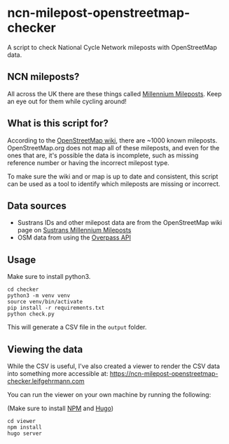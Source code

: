 # ncn-milepost-openstreetmap-checker
A script to check National Cycle Network mileposts with OpenStreetMap data.

## NCN mileposts?

All across the UK there are these things called [Millennium Mileposts].
Keep an eye out for them while cycling around!

## What is this script for?

According to the [OpenStreetMap wiki][Sustrans Millennium Mileposts], there
are ~1000 known mileposts. OpenStreetMap.org does not map all of these mileposts,
and even for the ones that are, it's possible the data is incomplete, such as missing
reference number or having the incorrect milepost type.

To make sure the wiki and or map is up to date and consistent, this script
can be used as a tool to identify which mileposts are missing or incorrect.

## Data sources

* Sustrans IDs and other milepost data are from the OpenStreetMap wiki page on 
  [Sustrans Millennium Mileposts]
* OSM data from using the [Overpass API]

## Usage

Make sure to install python3.

```
cd checker
python3 -m venv venv
source venv/bin/activate
pip install -r requirements.txt
python check.py
```

This will generate a CSV file in the `output` folder.

## Viewing the data

While the CSV is useful, I've also created a viewer to render the CSV data into something more accessible at:
https://ncn-milepost-openstreetmap-checker.leifgehrmann.com

You can run the viewer on your own machine by running the following:

(Make sure to install [NPM](https://nodejs.org/en/download/) and [Hugo](https://gohugo.io/getting-started/installing/))

```
cd viewer
npm install
hugo server
```

[Millennium Mileposts]: https://en.wikipedia.org/wiki/National_Cycle_Network#Mileposts
[Sustrans Millennium Mileposts]: https://wiki.openstreetmap.org/wiki/Sustrans_Millennium_Mileposts
[Overpass API]: https://overpass-api.de

